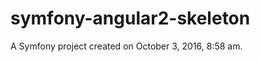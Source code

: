 symfony-angular2-skeleton
=========================

A Symfony project created on October 3, 2016, 8:58 am.
